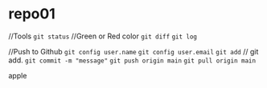 # repo01

//Tools
`git status`
//Green or Red color
`git diff`
`git log`

//Push to Github
`git config user.name`
`git config user.email`
`git add`
// git add.
`git commit -m "message"`
`git push origin main`
`git pull origin main`


apple
